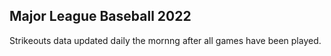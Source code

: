 ## Major League Baseball 2022 
Strikeouts data updated daily the mornng after all games have been played. 
